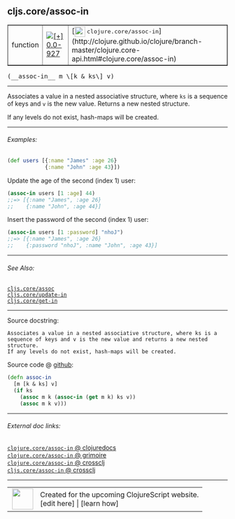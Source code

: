 ## cljs.core/assoc-in



 <table border="1">
<tr>
<td>function</td>
<td><a href="https://github.com/cljsinfo/cljs-api-docs/tree/0.0-927"><img valign="middle" alt="[+] 0.0-927" title="Added in 0.0-927" src="https://img.shields.io/badge/+-0.0--927-lightgrey.svg"></a> </td>
<td>
[<img height="24px" valign="middle" src="http://i.imgur.com/1GjPKvB.png"> <samp>clojure.core/assoc-in</samp>](http://clojure.github.io/clojure/branch-master/clojure.core-api.html#clojure.core/assoc-in)
</td>
</tr>
</table>


 <samp>
(__assoc-in__ m \[k & ks\] v)<br>
</samp>

---

Associates a value in a nested associative structure, where `ks` is a sequence
of keys and `v` is the new value. Returns a new nested structure.

If any levels do not exist, hash-maps will be created.



---

###### Examples:

```clj
(def users [{:name "James" :age 26}
            {:name "John" :age 43}])
```

Update the age of the second (index 1) user:

```clj
(assoc-in users [1 :age] 44)
;;=> [{:name "James", :age 26}
;;    {:name "John", :age 44}]
```

Insert the password of the second (index 1) user:

```clj
(assoc-in users [1 :password] "nhoJ")
;;=> [{:name "James", :age 26}
;;    {:password "nhoJ", :name "John", :age 43}]
```



---

###### See Also:

[`cljs.core/assoc`](../cljs.core/assoc.md)<br>
[`cljs.core/update-in`](../cljs.core/update-in.md)<br>
[`cljs.core/get-in`](../cljs.core/get-in.md)<br>

---


Source docstring:

```
Associates a value in a nested associative structure, where ks is a
sequence of keys and v is the new value and returns a new nested structure.
If any levels do not exist, hash-maps will be created.
```


Source code @ [github](https://github.com/clojure/clojurescript/blob/r1424/src/cljs/cljs/core.cljs#L2666-L2673):

```clj
(defn assoc-in
  [m [k & ks] v]
  (if ks
    (assoc m k (assoc-in (get m k) ks v))
    (assoc m k v)))
```

<!--
Repo - tag - source tree - lines:

 <pre>
clojurescript @ r1424
└── src
    └── cljs
        └── cljs
            └── <ins>[core.cljs:2666-2673](https://github.com/clojure/clojurescript/blob/r1424/src/cljs/cljs/core.cljs#L2666-L2673)</ins>
</pre>

-->

---



###### External doc links:

[`clojure.core/assoc-in` @ clojuredocs](http://clojuredocs.org/clojure.core/assoc-in)<br>
[`clojure.core/assoc-in` @ grimoire](http://conj.io/store/v1/org.clojure/clojure/1.7.0-beta3/clj/clojure.core/assoc-in/)<br>
[`clojure.core/assoc-in` @ crossclj](http://crossclj.info/fun/clojure.core/assoc-in.html)<br>
[`cljs.core/assoc-in` @ crossclj](http://crossclj.info/fun/cljs.core.cljs/assoc-in.html)<br>

---

 <table>
<tr><td>
<img valign="middle" align="right" width="48px" src="http://i.imgur.com/Hi20huC.png">
</td><td>
Created for the upcoming ClojureScript website.<br>
[edit here] | [learn how]
</td></tr></table>

[edit here]:https://github.com/cljsinfo/cljs-api-docs/blob/master/cljsdoc/cljs.core/assoc-in.cljsdoc
[learn how]:https://github.com/cljsinfo/cljs-api-docs/wiki/cljsdoc-files

<!--

This information was too distracting to show to readers, but I'll leave it
commented here since it is helpful to:

- pretty-print the data used to generate this document
- and show how to retrieve that data



The API data for this symbol:

```clj
{:description "Associates a value in a nested associative structure, where `ks` is a sequence\nof keys and `v` is the new value. Returns a new nested structure.\n\nIf any levels do not exist, hash-maps will be created.",
 :ns "cljs.core",
 :name "assoc-in",
 :signature ["[m [k & ks] v]"],
 :history [["+" "0.0-927"]],
 :type "function",
 :related ["cljs.core/assoc" "cljs.core/update-in" "cljs.core/get-in"],
 :full-name-encode "cljs.core/assoc-in",
 :source {:code "(defn assoc-in\n  [m [k & ks] v]\n  (if ks\n    (assoc m k (assoc-in (get m k) ks v))\n    (assoc m k v)))",
          :title "Source code",
          :repo "clojurescript",
          :tag "r1424",
          :filename "src/cljs/cljs/core.cljs",
          :lines [2666 2673]},
 :examples [{:id "e76f20",
             :content "```clj\n(def users [{:name \"James\" :age 26}\n            {:name \"John\" :age 43}])\n```\n\nUpdate the age of the second (index 1) user:\n\n```clj\n(assoc-in users [1 :age] 44)\n;;=> [{:name \"James\", :age 26}\n;;    {:name \"John\", :age 44}]\n```\n\nInsert the password of the second (index 1) user:\n\n```clj\n(assoc-in users [1 :password] \"nhoJ\")\n;;=> [{:name \"James\", :age 26}\n;;    {:password \"nhoJ\", :name \"John\", :age 43}]\n```"}],
 :full-name "cljs.core/assoc-in",
 :clj-symbol "clojure.core/assoc-in",
 :docstring "Associates a value in a nested associative structure, where ks is a\nsequence of keys and v is the new value and returns a new nested structure.\nIf any levels do not exist, hash-maps will be created."}

```

Retrieve the API data for this symbol:

```clj
;; from Clojure REPL
(require '[clojure.edn :as edn])
(-> (slurp "https://raw.githubusercontent.com/cljsinfo/cljs-api-docs/catalog/cljs-api.edn")
    (edn/read-string)
    (get-in [:symbols "cljs.core/assoc-in"]))
```

-->

